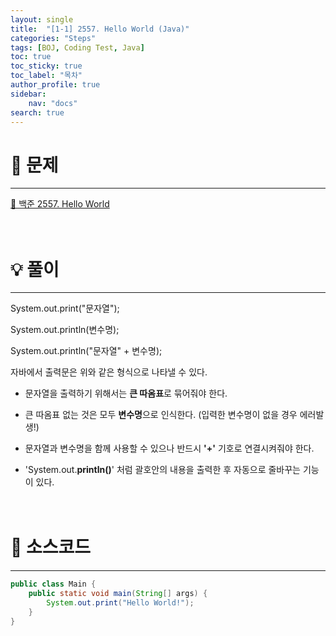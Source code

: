 ```yaml
---
layout: single
title:  "[1-1] 2557. Hello World (Java)"
categories: "Steps"
tags: [BOJ, Coding Test, Java]
toc: true
toc_sticky: true
toc_label: "목차"
author_profile: true
sidebar:
    nav: "docs"
search: true
---
```


# 🔎 문제
<hr/>

[🔗 백준 2557. Hello World](https://www.acmicpc.net/problem/2557)
<br/><br/><br/>

# 💡 풀이
<hr/>

System.out.print("문자열");

System.out.println(변수명);

System.out.println("문자열" + 변수명);

자바에서 출력문은 위와 같은 형식으로 나타낼 수 있다.

- 문자열을 출력하기 위해서는 **큰 따옴표**로 묶어줘야 한다.

- 큰 따옴표 없는 것은 모두 **변수명**으로 인식한다. (입력한 변수명이 없을 경우 에러발생!)

- 문자열과 변수명을 함께 사용할 수 있으나 반드시 **'+'** 기호로 연결시켜줘야 한다.

- 'System.out.**println()**' 처럼 괄호안의 내용을 출력한 후 자동으로 줄바꾸는 기능이 있다.
<br/><br/><br/>

# 📃 소스코드
<hr/>

```java
public class Main {
    public static void main(String[] args) {
        System.out.print("Hello World!");
    }
}
```
